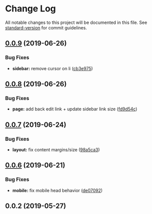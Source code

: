 # Change Log

All notable changes to this project will be documented in this file. See [standard-version](https://github.com/conventional-changelog/standard-version) for commit guidelines.

## [0.0.9](https://github.com/storyscript/vuepress-theme-story/compare/v0.0.8...v0.0.9) (2019-06-26)


### Bug Fixes

* **sidebar:** remove cursor on li ([cb3e975](https://github.com/storyscript/vuepress-theme-story/commit/cb3e975))



## [0.0.8](https://github.com/storyscript/vuepress-theme-story/compare/v0.0.7...v0.0.8) (2019-06-26)


### Bug Fixes

* **page:** add back edit link + update sidebar link size ([fd9d54c](https://github.com/storyscript/vuepress-theme-story/commit/fd9d54c))



## [0.0.7](https://github.com/storyscript/vuepress-theme-story/compare/v0.0.6...v0.0.7) (2019-06-24)


### Bug Fixes

* **layout:** fix content margins/size ([98a5ca3](https://github.com/storyscript/vuepress-theme-story/commit/98a5ca3))



## [0.0.6](https://github.com/storyscript/vuepress-theme-story/compare/v0.0.5...v0.0.6) (2019-06-21)


### Bug Fixes

* **mobile:** fix mobile head behavior ([de07092](https://github.com/storyscript/vuepress-theme-story/commit/de07092))



## 0.0.2 (2019-05-27)
